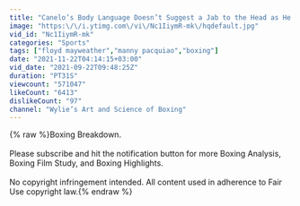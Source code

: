 ```yaml
---
title: "Canelo’s Body Language Doesn’t Suggest a Jab to the Head as He Creeps Into Range"
image: "https:\/\/i.ytimg.com\/vi\/Nc1IiymR-mk\/hqdefault.jpg"
vid_id: "Nc1IiymR-mk"
categories: "Sports"
tags: ["floyd mayweather","manny pacquiao","boxing"]
date: "2021-11-22T04:14:15+03:00"
vid_date: "2021-09-22T09:48:25Z"
duration: "PT31S"
viewcount: "571047"
likeCount: "6413"
dislikeCount: "97"
channel: "Wylie’s Art and Science of Boxing"
---
```

{% raw %}Boxing Breakdown. <br /><br />Please subscribe and hit the notification button for more Boxing Analysis, Boxing Film Study, and Boxing Highlights.<br /><br />No copyright infringement intended. All content used in adherence to Fair Use copyright law.{% endraw %}

